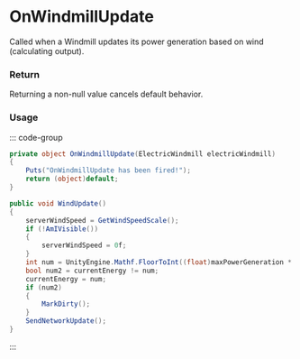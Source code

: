 # OnWindmillUpdate
<Badge type="info" text="Entity"/>[<Badge type="danger" text="Carbon Compatible"/>](https://github.com/CarbonCommunity/Carbon)[<Badge type="warning" text="Oxide Compatible"/>](https://github.com/OxideMod/Oxide.Rust)
Called when a Windmill updates its power generation based on wind (calculating output).

### Return
Returning a non-null value cancels default behavior.

### Usage
::: code-group
```csharp [Example]
private object OnWindmillUpdate(ElectricWindmill electricWindmill)
{
	Puts("OnWindmillUpdate has been fired!");
	return (object)default;
}
```
```csharp [Source — Assembly-CSharp @ ElectricWindmill]
public void WindUpdate()
{
	serverWindSpeed = GetWindSpeedScale();
	if (!AmIVisible())
	{
		serverWindSpeed = 0f;
	}
	int num = UnityEngine.Mathf.FloorToInt((float)maxPowerGeneration * serverWindSpeed);
	bool num2 = currentEnergy != num;
	currentEnergy = num;
	if (num2)
	{
		MarkDirty();
	}
	SendNetworkUpdate();
}

```
:::
